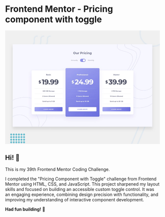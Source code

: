 # Frontend Mentor - Pricing component with toggle

![Design preview for the Pricing component with toggle coding challenge](./design/desktop-preview.jpg)

## Hi! 👋

This is my 39th Frontend Mentor Coding Challenge.

I completed the "Pricing Component with Toggle" challenge from Frontend Mentor using HTML, CSS, and JavaScript. This project sharpened my layout skills and focused on building an accessible custom toggle control. It was an engaging experience, combining design precision with functionality, and improving my understanding of interactive component development.


**Had fun building!** 🚀
